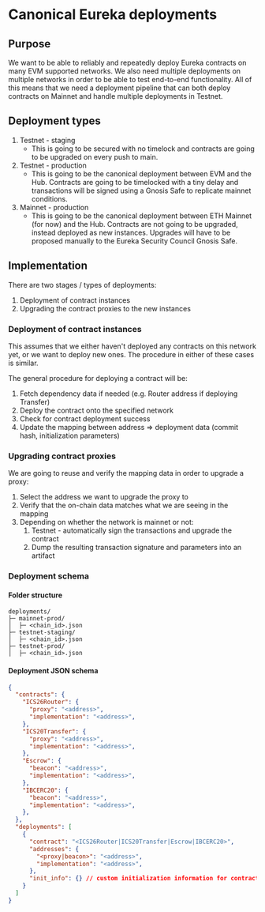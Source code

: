 # Canonical Eureka deployments

## Purpose

We want to be able to reliably and repeatedly deploy Eureka contracts on many EVM supported networks.
We also need multiple deployments on multiple networks in order to be able to test end-to-end functionality.
All of this means that we need a deployment pipeline that can both deploy contracts on Mainnet and handle multiple deployments in Testnet.

## Deployment types

1. Testnet - staging
    - This is going to be secured with no timelock and contracts are going to be upgraded on every push to main.
2. Testnet - production
    - This is going to be the canonical deployment between EVM and the Hub. Contracts are going to be timelocked with a tiny delay and transactions will be signed using a Gnosis Safe to replicate mainnet conditions.
3. Mainnet - production
    - This is going to be the canonical deployment between ETH Mainnet (for now) and the Hub. Contracts are not going to be upgraded, instead deployed as new instances. Upgrades will have to be proposed manually to the Eureka Security Council Gnosis Safe.

## Implementation

There are two stages / types of deployments:
1. Deployment of contract instances
2. Upgrading the contract proxies to the new instances

### Deployment of contract instances

This assumes that we either haven't deployed any contracts on this network yet, or we want to deploy new ones. The procedure in either of these cases is similar.

The general procedure for deploying a contract will be:
1. Fetch dependency data if needed (e.g. Router address if deploying Transfer)
2. Deploy the contract onto the specified network
3. Check for contract deployment success
4. Update the mapping between address => deployment data (commit hash, initialization parameters)

### Upgrading contract proxies

We are going to reuse and verify the mapping data in order to upgrade a proxy:
1. Select the address we want to upgrade the proxy to
2. Verify that the on-chain data matches what we are seeing in the mapping
3. Depending on whether the network is mainnet or not:
   1. Testnet - automatically sign the transactions and upgrade the contract
   2. Dump the resulting transaction signature and parameters into an artifact

### Deployment schema

#### Folder structure
```
deployments/
├─ mainnet-prod/
│  ├─ <chain_id>.json
├─ testnet-staging/
│  ├─ <chain_id>.json
├─ testnet-prod/
│  ├─ <chain_id>.json
```

#### Deployment JSON schema
```json
{
  "contracts": {
    "ICS26Router": {
      "proxy": "<address>",
      "implementation": "<address>",
    },
    "ICS20Transfer": {
      "proxy": "<address>",
      "implementation": "<address>",
    },
    "Escrow": {
      "beacon": "<address>",
      "implementation": "<address>",
    },
    "IBCERC20": {
      "beacon": "<address>",
      "implementation": "<address>",
    },
  },
  "deployments": [
    {
      "contract": "<ICS26Router|ICS20Transfer|Escrow|IBCERC20>",
      "addresses": {
        "<proxy|beacon>": "<address>",
        "implementation": "<address>",
      },
      "init_info": {} // custom initialization information for contract
    }
  ]
}
```